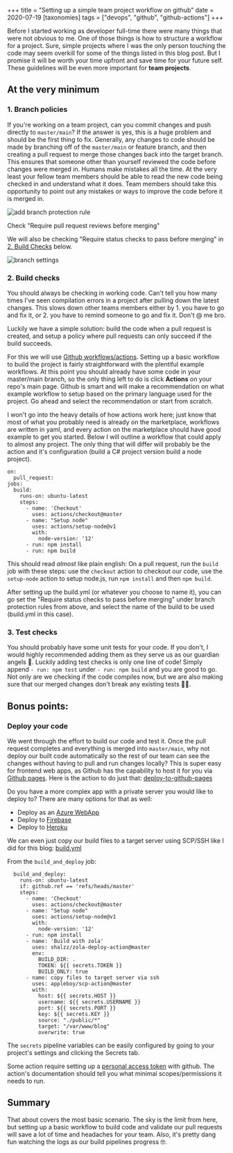 +++
title = "Setting up a simple team project workflow on github"
date = 2020-07-19
[taxonomies]
tags = ["devops", "github", "github-actions"]
+++

Before I started working as developer full-time there were many things that were not obvious to me.
One of those things is how to structure a workflow for a project. Sure, simple projects where I was the only person touching the code may seem overkill for some of the things listed in this blog post. But I promise it will be worth your time upfront and save time for your future self. These guidelines will be even more important for **team projects**.

## At the very minimum

### 1. Branch policies

If you're working on a team project, can you commit changes and push directly to `master/main`? If the answer is yes, this is a huge problem and should be the first thing to fix.
Generally, any changes to code should be made by branching off of the `master/main` or feature branch, and then creating a pull request to merge those changes back into the target branch. This ensures that someone other than yourself reviewed the code before changes were merged in. Humans make mistakes all the time. At the very least your fellow team members should be able to read the new code being checked in and understand what it does. Team members should take this opportunity to point out any mistakes or ways to improve the code before it is merged in.

![add branch protection rule](/images/setting_up_a_simple_team_project_workflow_on_github/add_rule.png)

Check "Require pull request reviews before merging"

We will also be checking "Require status checks to pass before merging" in [2. Build Checks](#2-build-checks) below.

![branch settings](/images/setting_up_a_simple_team_project_workflow_on_github/branch_settings_checked.png)

### 2. Build checks

You should always be checking in working code. Can't tell you how many times I've seen compilation errors in a project after pulling down the latest changes. This slows down other teams members either by 1. you have to go and fix it, or 2. you have to remind someone to go and fix it. Don't @ me bro.

Luckily we have a simple solution: build the code when a pull request is created, and setup a policy where pull requests can only succeed if the build succeeds.

For this we will use [Github workflows/actions](https://docs.github.com/en/actions/configuring-and-managing-workflows/configuring-a-workflow). Setting up a basic workflow to build the project is fairly straightforward with the plentiful example workflows. At this point you should already have some code in your master/main branch, so the only thing left to do is click **Actions** on your repo's main page. Github is smart and will make a recommendation on what example workflow to setup based on the primary language used for the project. Go ahead and select the recommendation or start from scratch.

I won't go into the heavy details of how actions work here; just know that most of what you probably need is already on the marketplace, workflows are written in yaml, and every action on the marketplace should have good example to get you started. Below I will outline a workflow that could apply to almost any project. The only thing that will differ will probably be the action and it's configuration (build a C# project version build a node project).

```
on:
  pull_request:
jobs:
  build:
    runs-on: ubuntu-latest
    steps:
      - name: 'Checkout'
        uses: actions/checkout@master
      - name: "Setup node"
        uses: actions/setup-node@v1
        with:
          node-version: '12'
      - run: npm install
      - run: npm build
```

This should read *almost* like plain english: On a pull request, run the `build` job with these steps: use the `checkout` action to checkout our code, use the `setup-node` action to setup node.js, run `npm install` and then `npm build`.

After setting up the build.yml (or whatever you choose to name it), you can go set the "Require status checks to pass before merging" under branch protection rules from above, and select the name of the build to be used (build.yml in this case).

### 3. Test checks

You should probably have some unit tests for your code. If you don't, I would highly recommended adding them as they serve us as our guardian angels 👼. Luckily adding test checks is only one line of code! Simply append `- run: npm test` under `- run: npm build` and you are good to go. Not only are we checking if the code compiles now, but we are also making sure that our merged changes don't break any existing tests 🤜🤛.

## Bonus points:

### Deploy your code

We went through the effort to build our code and test it. Once the pull request completes and everything is merged into `master/main`, why not deploy our built code automatically so the rest of our team can see the changes without having to pull and run changes locally? This is super easy for frontend web apps, as Github has the capability to host it for you via [Github pages](https://pages.github.com/). Here is the action to do just that: [deploy-to-github-pages](https://github.com/marketplace/actions/deploy-to-github-pages)

Do you have a more complex app with a private server you would like to deploy to? There are many options for that as well:
* Deploy as an [Azure WebApp](https://github.com/marketplace/actions/azure-webapp)
* Deploy to [Firebase](https://github.com/marketplace/actions/github-action-for-firebase)
* Deploy to [Heroku](https://github.com/marketplace/actions/deploy-to-heroku)

We can even just copy our build files to a target server using SCP/SSH like I did for this blog: [build.yml](https://github.com/YaroBear/blog/blob/master/.github/workflows/build.yml)

From the `build_and_deploy` job:

```
  build_and_deploy:
    runs-on: ubuntu-latest
    if: github.ref == 'refs/heads/master'
    steps:
      - name: 'Checkout'
        uses: actions/checkout@master
      - name: "Setup node"
        uses: actions/setup-node@v1
        with:
          node-version: '12'
      - run: npm install
      - name: 'Build with zola' 
        uses: shalzz/zola-deploy-action@master
        env:
          BUILD_DIR: .
          TOKEN: ${{ secrets.TOKEN }}
          BUILD_ONLY: true
      - name: copy files to target server via ssh
        uses: appleboy/scp-action@master
        with:
          host: ${{ secrets.HOST }}
          username: ${{ secrets.USERNAME }}
          port: ${{ secrets.PORT }}
          key: ${{ secrets.KEY }}
          source: "./public/*"
          target: "/var/www/blog"
          overwrite: true
```

The `secrets` pipeline variables can be easily configured by going to your project's settings and clicking the Secrets tab.

Some action require setting up a [personal access token](https://docs.github.com/en/github/authenticating-to-github/creating-a-personal-access-token) with github. The action's documentation should tell you what minimal scopes/permissions it needs to run.

## Summary

That about covers the most basic scenario. The sky is the limit from here, but setting up a basic workflow to build code and validate our pull requests will save a lot of time and headaches for your team. Also, it's pretty dang fun watching the logs as our build pipelines progress 🤓.